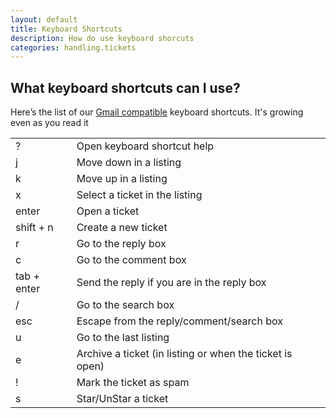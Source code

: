 ```yaml
---
layout: default
title: Keyboard Shortcuts
description: How do use keyboard shorcuts
categories: handling.tickets
---
```


What keyboard shortcuts can I use?
----------------------------------------

Here’s the list of our [Gmail compatible](http://support.google.com/mail/bin/answer.py?hl=en&answer=6594) keyboard shortcuts. It's growing even as you read it 

<table>
  <tr><td> ? </td>  <td> Open keyboard shortcut help  </td></tr>
  <tr><td> j </td>    <td> Move down in a listing </td></tr>
  <tr><td> k	</td>   <td> Move up in a listing </td></tr>
  <tr><td> x	</td> <td> Select a ticket in the listing</td></tr>
  <tr><td> enter </td> <td> Open a ticket </td></tr>
  <tr><td> shift + n </td> <td> Create a new ticket </td></tr>
  <tr><td> r </td>	<td> Go to the reply box </td></tr>
  <tr><td> c </td>  <td> Go to the comment box </td></tr>
  <tr><td> tab + enter </td> <td> Send the reply if you are in the reply box </td></tr>
  <tr><td> / </td> <td> Go to the search box</td></tr>
  <tr><td> esc </td>	<td> Escape from the reply/comment/search box </td></tr>
  <tr><td> u </td> <td>	Go to the last listing </td></tr>
  <tr><td> e </td> <td>	Archive a ticket (in listing or when the ticket is open) </td></tr>
  <tr><td> ! </td> <td>	Mark the ticket as spam </td></tr>
  <tr><td> s	</td> <td> Star/UnStar a ticket </td> </tr>
</table>

